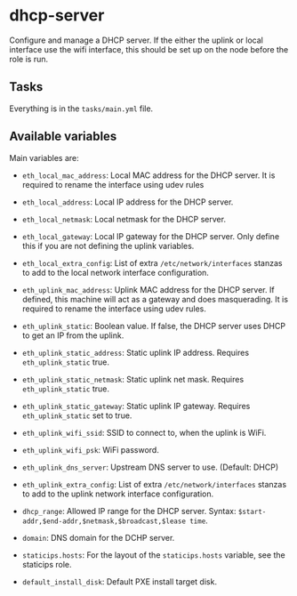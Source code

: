 # dhcp-server

Configure and manage a DHCP server. If the either the uplink or local interface
use the wifi interface, this should be set up on the node before the role is
run.

## Tasks

Everything is in the `tasks/main.yml` file.

## Available variables

Main variables are:

* `eth_local_mac_address`:        Local MAC address for the DHCP server. It is
                                  required to rename the interface using udev
                                  rules

* `eth_local_address`:            Local IP address for the DHCP server.

* `eth_local_netmask`:            Local netmask for the DHCP server.

* `eth_local_gateway`:            Local IP gateway for the DHCP server. Only
                                  define this if you are not defining the uplink
                                  variables.

* `eth_local_extra_config`:       List of extra `/etc/network/interfaces` stanzas
                                  to add to the local network interface configuration.

* `eth_uplink_mac_address`:       Uplink MAC address for the DHCP server. If
                                  defined, this machine will act as a gateway
                                  and does masquerading. It is required to
                                  rename the interface using udev rules.

* `eth_uplink_static`:            Boolean value. If false, the DHCP server uses
                                  DHCP to get an IP from the uplink.

* `eth_uplink_static_address`:    Static uplink IP address. Requires `eth_uplink_static`
                                  true.

* `eth_uplink_static_netmask`:    Static uplink net mask. Requires `eth_uplink_static`
                                  true.

* `eth_uplink_static_gateway`:    Static uplink IP gateway. Requires `eth_uplink_static`
                                  set to true.

* `eth_uplink_wifi_ssid`:         SSID to connect to, when the uplink is WiFi.

* `eth_uplink_wifi_psk`:          WiFi password.

* `eth_uplink_dns_server`:        Upstream DNS server to use. (Default: DHCP)

* `eth_uplink_extra_config`:      List of extra `/etc/network/interfaces` stanzas
                                  to add to the uplink network interface configuration.

* `dhcp_range`:                   Allowed IP range for the DHCP server. Syntax:
                                  `$start-addr,$end-addr,$netmask,$broadcast,$lease time`.

* `domain`:                       DNS domain for the DCHP server.

* `staticips.hosts`:              For the layout of the `staticips.hosts`
                                  variable, see the staticips role.

* `default_install_disk`:         Default PXE install target disk.

